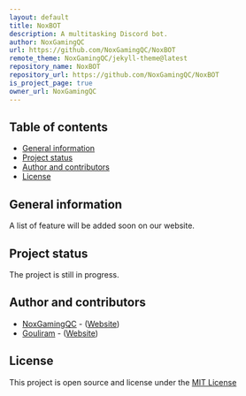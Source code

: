 ```yaml
---
layout: default
title: NoxBOT
description: A multitasking Discord bot.
author: NoxGamingQC
url: https://github.com/NoxGamingQC/NoxBOT
remote_theme: NoxGamingQC/jekyll-theme@latest
repository_name: NoxBOT
repository_url: https://github.com/NoxGamingQC/NoxBOT
is_project_page: true
owner_url: NoxGamingQC
---
```


## Table of contents

* [General information](#general-information)
* [Project status](#project-status)
* [Author and contributors](#author-and-contributors)
* [License](#license)

## General information

A list of feature will be added soon on our website.

## Project status

The project is still in progress.

## Author and contributors

* [NoxGamingQC](https://github.com/NoxGamingQC) - ([Website](https://www.noxgamingqc.ca))
* [Gouliram](https://github.com/Gouliram) - ([Website](https://www.gouliram.com))

## License

This project is open source and license under the [MIT License](https://github.com/NoxGamingQC/NoxBOT/blob/master/LICENSE.md)
